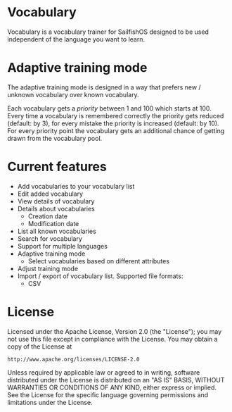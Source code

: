 # Vocabulary

Vocabulary is a vocabulary trainer for SailfishOS designed to be used independent of the language you want to learn.

# Adaptive training mode

The adaptive training mode is designed in a way that prefers new / unknown vocabulary over known vocabulary.

Each vocabulary gets a *priority* between 1 and 100 which starts at 100.
Every time a vocabulary is remembered correctly the priority gets reduced (default: by 3), for every mistake the priority is increased (default: by 10).
For every priority point the vocabulary gets an additional chance of getting drawn from the vocabulary pool.

# Current features

 * Add vocabularies to your vocabulary list
 * Edit added vocabulary
 * View details of vocabulary
 * Details about vocabularies
   - Creation date
   - Modification date
 * List all known vocabularies
 * Search for vocabulary
 * Support for multiple languages
 * Adaptive training mode
   - Select vocabularies based on different attributes
 * Adjust training mode
 * Import / export of vocabulary list. Supported file formats:
   - CSV

# License

Licensed under the Apache License, Version 2.0 (the "License");
you may not use this file except in compliance with the License.
You may obtain a copy of the License at

```
http://www.apache.org/licenses/LICENSE-2.0
```

Unless required by applicable law or agreed to in writing, software
distributed under the License is distributed on an "AS IS" BASIS,
WITHOUT WARRANTIES OR CONDITIONS OF ANY KIND, either express or implied.
See the License for the specific language governing permissions and
limitations under the License.
